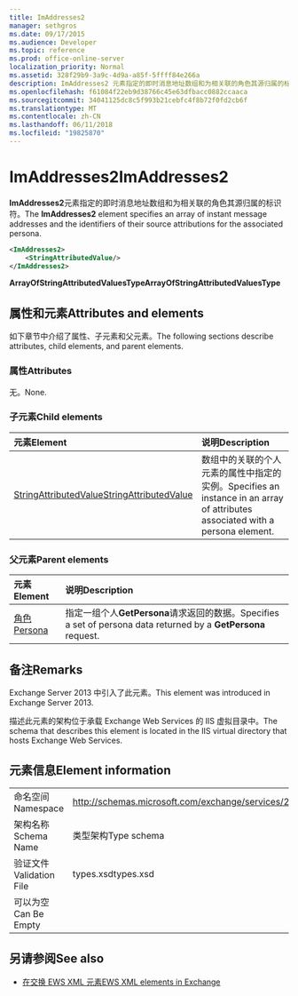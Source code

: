 ```yaml
---
title: ImAddresses2
manager: sethgros
ms.date: 09/17/2015
ms.audience: Developer
ms.topic: reference
ms.prod: office-online-server
localization_priority: Normal
ms.assetid: 328f29b9-3a9c-4d9a-a85f-5ffff84e266a
description: ImAddresses2 元素指定的即时消息地址数组和为相关联的角色其源归属的标识符。
ms.openlocfilehash: f61084f22eb9d38766c45e63dfbacc0882ccaaca
ms.sourcegitcommit: 34041125dc8c5f993b21cebfc4f8b72f0fd2cb6f
ms.translationtype: MT
ms.contentlocale: zh-CN
ms.lasthandoff: 06/11/2018
ms.locfileid: "19825870"
---
```

# <a name="imaddresses2"></a><span data-ttu-id="1b3eb-103">ImAddresses2</span><span class="sxs-lookup"><span data-stu-id="1b3eb-103">ImAddresses2</span></span>

<span data-ttu-id="1b3eb-104">**ImAddresses2**元素指定的即时消息地址数组和为相关联的角色其源归属的标识符。</span><span class="sxs-lookup"><span data-stu-id="1b3eb-104">The **ImAddresses2** element specifies an array of instant message addresses and the identifiers of their source attributions for the associated persona.</span></span> 
  
```XML
<ImAddresses2>
    <StringAttributedValue/>
</ImAddresses2>
```

 <span data-ttu-id="1b3eb-105">**ArrayOfStringAttributedValuesType**</span><span class="sxs-lookup"><span data-stu-id="1b3eb-105">**ArrayOfStringAttributedValuesType**</span></span>
## <a name="attributes-and-elements"></a><span data-ttu-id="1b3eb-106">属性和元素</span><span class="sxs-lookup"><span data-stu-id="1b3eb-106">Attributes and elements</span></span>

<span data-ttu-id="1b3eb-107">如下章节中介绍了属性、子元素和父元素。</span><span class="sxs-lookup"><span data-stu-id="1b3eb-107">The following sections describe attributes, child elements, and parent elements.</span></span>
  
### <a name="attributes"></a><span data-ttu-id="1b3eb-108">属性</span><span class="sxs-lookup"><span data-stu-id="1b3eb-108">Attributes</span></span>

<span data-ttu-id="1b3eb-109">无。</span><span class="sxs-lookup"><span data-stu-id="1b3eb-109">None.</span></span>
  
### <a name="child-elements"></a><span data-ttu-id="1b3eb-110">子元素</span><span class="sxs-lookup"><span data-stu-id="1b3eb-110">Child elements</span></span>

|<span data-ttu-id="1b3eb-111">**元素**</span><span class="sxs-lookup"><span data-stu-id="1b3eb-111">**Element**</span></span>|<span data-ttu-id="1b3eb-112">**说明**</span><span class="sxs-lookup"><span data-stu-id="1b3eb-112">**Description**</span></span>|
|:-----|:-----|
|[<span data-ttu-id="1b3eb-113">StringAttributedValue</span><span class="sxs-lookup"><span data-stu-id="1b3eb-113">StringAttributedValue</span></span>](stringattributedvalue.md) <br/> |<span data-ttu-id="1b3eb-114">数组中的关联的个人元素的属性中指定的实例。</span><span class="sxs-lookup"><span data-stu-id="1b3eb-114">Specifies an instance in an array of attributes associated with a persona element.</span></span>  <br/> |
   
### <a name="parent-elements"></a><span data-ttu-id="1b3eb-115">父元素</span><span class="sxs-lookup"><span data-stu-id="1b3eb-115">Parent elements</span></span>

|<span data-ttu-id="1b3eb-116">**元素**</span><span class="sxs-lookup"><span data-stu-id="1b3eb-116">**Element**</span></span>|<span data-ttu-id="1b3eb-117">**说明**</span><span class="sxs-lookup"><span data-stu-id="1b3eb-117">**Description**</span></span>|
|:-----|:-----|
|[<span data-ttu-id="1b3eb-118">角色</span><span class="sxs-lookup"><span data-stu-id="1b3eb-118">Persona</span></span>](persona.md) <br/> |<span data-ttu-id="1b3eb-119">指定一组个人**GetPersona**请求返回的数据。</span><span class="sxs-lookup"><span data-stu-id="1b3eb-119">Specifies a set of persona data returned by a **GetPersona** request.</span></span>  <br/> |
   
## <a name="remarks"></a><span data-ttu-id="1b3eb-120">备注</span><span class="sxs-lookup"><span data-stu-id="1b3eb-120">Remarks</span></span>

<span data-ttu-id="1b3eb-121">Exchange Server 2013 中引入了此元素。</span><span class="sxs-lookup"><span data-stu-id="1b3eb-121">This element was introduced in Exchange Server 2013.</span></span>
  
<span data-ttu-id="1b3eb-122">描述此元素的架构位于承载 Exchange Web Services 的 IIS 虚拟目录中。</span><span class="sxs-lookup"><span data-stu-id="1b3eb-122">The schema that describes this element is located in the IIS virtual directory that hosts Exchange Web Services.</span></span>
  
## <a name="element-information"></a><span data-ttu-id="1b3eb-123">元素信息</span><span class="sxs-lookup"><span data-stu-id="1b3eb-123">Element information</span></span>

|||
|:-----|:-----|
|<span data-ttu-id="1b3eb-124">命名空间</span><span class="sxs-lookup"><span data-stu-id="1b3eb-124">Namespace</span></span>  <br/> |http://schemas.microsoft.com/exchange/services/2006/types  <br/> |
|<span data-ttu-id="1b3eb-125">架构名称</span><span class="sxs-lookup"><span data-stu-id="1b3eb-125">Schema Name</span></span>  <br/> |<span data-ttu-id="1b3eb-126">类型架构</span><span class="sxs-lookup"><span data-stu-id="1b3eb-126">Type schema</span></span>  <br/> |
|<span data-ttu-id="1b3eb-127">验证文件</span><span class="sxs-lookup"><span data-stu-id="1b3eb-127">Validation File</span></span>  <br/> |<span data-ttu-id="1b3eb-128">types.xsd</span><span class="sxs-lookup"><span data-stu-id="1b3eb-128">types.xsd</span></span>  <br/> |
|<span data-ttu-id="1b3eb-129">可以为空</span><span class="sxs-lookup"><span data-stu-id="1b3eb-129">Can Be Empty</span></span>  <br/> ||
   
## <a name="see-also"></a><span data-ttu-id="1b3eb-130">另请参阅</span><span class="sxs-lookup"><span data-stu-id="1b3eb-130">See also</span></span>



- [<span data-ttu-id="1b3eb-131">在交换 EWS XML 元素</span><span class="sxs-lookup"><span data-stu-id="1b3eb-131">EWS XML elements in Exchange</span></span>](ews-xml-elements-in-exchange.md)

